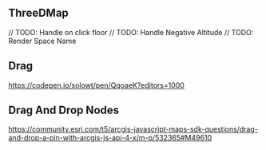 ## ThreeDMap

// TODO: Handle on click floor
// TODO: Handle Negative Altitude
// TODO: Render Space Name

## Drag
https://codepen.io/solowt/pen/QqoaeK?editors=1000

## Drag And Drop Nodes
https://community.esri.com/t5/arcgis-javascript-maps-sdk-questions/drag-and-drop-a-pin-with-arcgis-js-api-4-x/m-p/532365#M49610